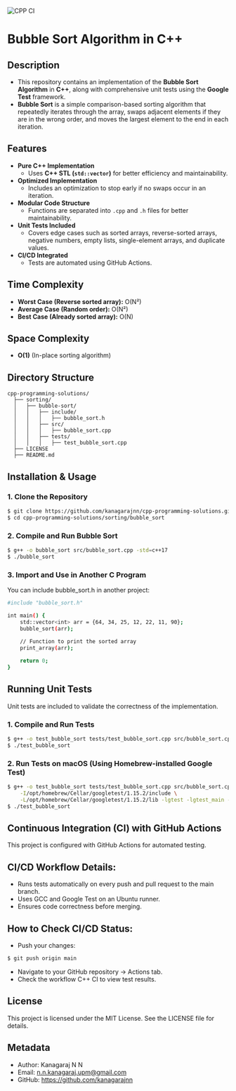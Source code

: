 ![CPP CI](https://github.com/kanagarajnn/cpp-programming-solutions/actions/workflows/cpp-ci.yml/badge.svg)

# Bubble Sort Algorithm in C++

## Description
- This repository contains an implementation of the **Bubble Sort Algorithm** in **C++**, along with comprehensive unit tests using the **Google Test** framework.
- **Bubble Sort** is a simple comparison-based sorting algorithm that repeatedly iterates through the array, swaps adjacent elements if they are in the wrong order, and moves the largest element to the end in each iteration.

## Features
- **Pure C++ Implementation**  
  - Uses **C++ STL (`std::vector`)** for better efficiency and maintainability.
- **Optimized Implementation**  
  - Includes an optimization to stop early if no swaps occur in an iteration.
- **Modular Code Structure**  
  - Functions are separated into `.cpp` and `.h` files for better maintainability.
- **Unit Tests Included**  
  - Covers edge cases such as sorted arrays, reverse-sorted arrays, negative numbers, empty lists, single-element arrays, and duplicate values.
- **CI/CD Integrated**  
  - Tests are automated using GitHub Actions.

## Time Complexity
- **Worst Case (Reverse sorted array):** O(N²)  
- **Average Case (Random order):** O(N²)  
- **Best Case (Already sorted array):** O(N)

## Space Complexity
- **O(1)** (In-place sorting algorithm)

## Directory Structure
```
cpp-programming-solutions/
  ├── sorting/
  │   ├── bubble-sort/
  │   │   ├── include/
  │   │   │   ├── bubble_sort.h
  │   │   ├── src/
  │   │   │   ├── bubble_sort.cpp
  │   │   ├── tests/
  │   │   │   ├── test_bubble_sort.cpp
  ├── LICENSE
  ├── README.md
```

## Installation & Usage

### 1. Clone the Repository
```sh
$ git clone https://github.com/kanagarajnn/cpp-programming-solutions.git
$ cd cpp-programming-solutions/sorting/bubble_sort
```

### 2. Compile and Run Bubble Sort
```sh
$ g++ -o bubble_sort src/bubble_sort.cpp -std=c++17
$ ./bubble_sort
```

### 3. Import and Use in Another C Program
You can include bubble_sort.h in another project:
```sh
#include "bubble_sort.h"

int main() {
    std::vector<int> arr = {64, 34, 25, 12, 22, 11, 90};
    bubble_sort(arr);
    
    // Function to print the sorted array
    print_array(arr);

    return 0;
}
```

## Running Unit Tests
Unit tests are included to validate the correctness of the implementation.

### 1. Compile and Run Tests
```sh
$ g++ -o test_bubble_sort tests/test_bubble_sort.cpp src/bubble_sort.cpp -lgtest -lgtest_main -pthread -std=c++17
$ ./test_bubble_sort
```

### 2. Run Tests on macOS (Using Homebrew-installed Google Test)
```sh
$ g++ -o test_bubble_sort tests/test_bubble_sort.cpp src/bubble_sort.cpp \
    -I/opt/homebrew/Cellar/googletest/1.15.2/include \
    -L/opt/homebrew/Cellar/googletest/1.15.2/lib -lgtest -lgtest_main -pthread -std=c++17
$ ./test_bubble_sort
```

## Continuous Integration (CI) with GitHub Actions
This project is configured with GitHub Actions for automated testing.

## CI/CD Workflow Details:
- Runs tests automatically on every push and pull request to the main branch.
- Uses GCC and Google Test on an Ubuntu runner.
- Ensures code correctness before merging.

## How to Check CI/CD Status:
- Push your changes:
```sh
$ git push origin main
```
- Navigate to your GitHub repository → Actions tab.
- Check the workflow C++ CI to view test results.

## License
This project is licensed under the MIT License. See the LICENSE file for details.

## Metadata
- Author: Kanagaraj N N
- Email: n.n.kanagaraj.upm@gmail.com
- GitHub: https://github.com/kanagarajnn
